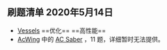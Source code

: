 ## 刷题清单 2020年5月14日

- [Vessels](http://codeforces.com/problemset/problem/371/D) ==优化== ==高性能==
- [AcWing](https://www.acwing.com/) 中的 [AC Saber](https://www.acwing.com/file_system/file/content/whole/index/content/118289/?acwing_app_url=acwing_application_introduction) ，$11$ 题，详细暂时无法提供。